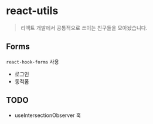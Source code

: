 # react-utils

> 리액트 개발에서 공통적으로 쓰이는 친구들을 모아놨습니다.

## Forms
`react-hook-forms` 사용
- 로그인
- 동적폼

## TODO
- useIntersectionObserver 훅
